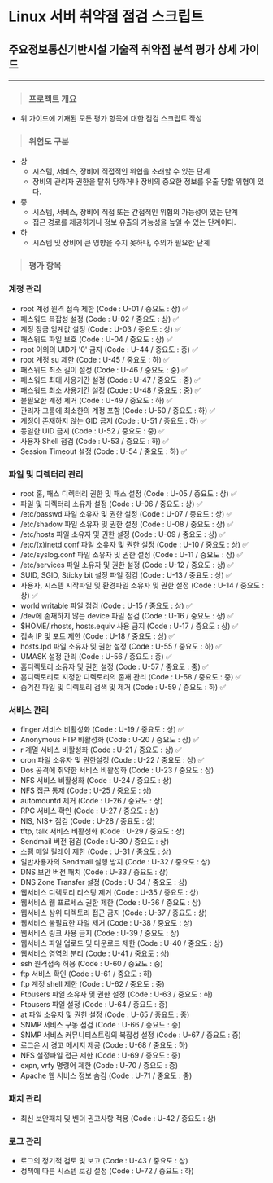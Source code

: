 # Linux 서버 취약점 점검 스크립트
## 주요정보통신기반시설 기술적 취약점 분석 평가 상세 가이드
---
>### 프로젝트 개요
- 위 가이드에 기재된 모든 평가 항목에 대한 점검 스크립트 작성
>### 위험도 구분
- 상
    - 시스템, 서비스, 장비에 직접적인 위협을 초래할 수 있는 단계
    - 장비의 관리자 권한을 탈취 당하거나 장비의 중요한 정보를 유출 당할 위협이 있다.
- 중
    - 시스템, 서비스, 장비에 직접 또는 간접적인 위협의 가능성이 있는 단계
    - 접근 경로를 제공하거나 정보 유출의 가능성을 높일 수 있는 단계이다.
- 하
    - 시스템 및 장비에 큰 영향을 주지 못하나, 주의가 필요한 단계
>### 평가 항목
### 계정 관리
- root 계정 원격 접속 제한 (Code : U-01 / 중요도 : 상) ✅
- 패스워드 복잡성 설정 (Code : U-02 / 중요도 : 상) ✅
- 계정 잠금 임계값 설정 (Code : U-03 / 중요도 : 상) ✅
- 패스워드 파일 보호 (Code : U-04 / 중요도 : 상) ✅
- root 이외의 UID가 '0' 금지 (Code : U-44 / 중요도 : 중) ✅
- root 계정 su 제한 (Code : U-45 / 중요도 : 하) ✅
- 패스워드 최소 길이 설정 (Code : U-46 / 중요도 : 중) ✅
- 패스워드 최대 사용기간 설정 (Code : U-47 / 중요도 : 중) ✅
- 패스워드 최소 사용기간 설정 (Code : U-48 / 중요도 : 중) ✅
- 불필요한 계정 제거 (Code : U-49 / 중요도 : 하) ✅
- 관리자 그룹에 최소한의 계정 포함 (Code : U-50 / 중요도 : 하) ✅
- 계정이 존재하지 않는 GID 금지 (Code : U-51 / 중요도 : 하) ✅
- 동일한 UID 금지 (Code : U-52 / 중요도 : 중) ✅
- 사용자 Shell 점검 (Code : U-53 / 중요도 : 하) ✅
- Session Timeout 설정 (Code : U-54 / 중요도 : 하) ✅
### 파일 및 디렉터리 관리
- root 홈, 패스 디렉터리 권한 및 패스 설정 (Code : U-05 / 중요도 : 상) ✅
- 파일 및 디렉터리 소유자 설정 (Code : U-06 / 중요도 : 상) ✅
- /etc/passwd 파일 소유자 및 권한 설정 (Code : U-07 / 중요도 : 상) ✅
- /etc/shadow 파일 소유자 및 권한 설정 (Code : U-08 / 중요도 : 상) ✅
- /etc/hosts 파일 소유자 및 권한 설정 (Code : U-09 / 중요도 : 상) ✅
- /etc/(x)inetd.conf 파일 소유자 및 권한 설정 (Code : U-10 / 중요도 : 상) ✅
- /etc/syslog.conf 파일 소유자 및 권한 설정 (Code : U-11 / 중요도 : 상) ✅
- /etc/services 파일 소유자 및 권한 설정 (Code : U-12 / 중요도 : 상) ✅
- SUID, SGID, Sticky bit 설정 파일 점검 (Code : U-13 / 중요도 : 상) ✅
- 사용자, 시스템 시작파일 및 환경파일 소유자 및 권한 설정 (Code : U-14 / 중요도 : 상) ✅
- world writable 파일 점검 (Code : U-15 / 중요도 : 상) ✅
- /dev에 존재하지 않는 device 파일 점검 (Code : U-16 / 중요도 : 상) ✅
- $HOME/.rhosts, hosts.equiv 사용 금지 (Code : U-17 / 중요도 : 상) ✅
- 접속 IP 및 포트 제한 (Code : U-18 / 중요도 : 상) ✅
- hosts.lpd 파일 소유자 및 권한 설정 (Code : U-55 / 중요도 : 하) ✅
- UMASK 설정 관리 (Code : U-56 / 중요도 : 중) ✅
- 홈디렉토리 소유자 및 권한 설정 (Code : U-57 / 중요도 : 중) ✅
- 홈디렉토리로 지정한 디렉토리의 존재 관리 (Code : U-58 / 중요도 : 중) ✅
- 숨겨진 파일 및 디렉토리 검색 및 제거 (Code : U-59 / 중요도 : 하) ✅
### 서비스 관리
- finger 서비스 비활성화 (Code : U-19 / 중요도 : 상) ✅
- Anonymous FTP 비활성화 (Code : U-20 / 중요도 : 상) ✅
- r 계열 서비스 비활성화 (Code : U-21 / 중요도 : 상) ✅
- cron 파일 소유자 및 권한설정 (Code : U-22 / 중요도 : 상) ✅
- Dos 공격에 취약한 서비스 비활성화 (Code : U-23 / 중요도 : 상)
- NFS 서비스 비활성화 (Code : U-24 / 중요도 : 상)
- NFS 접근 통제 (Code : U-25 / 중요도 : 상)
- automountd 제거 (Code : U-26 / 중요도 : 상)
- RPC 서비스 확인 (Code : U-27 / 중요도 : 상)
- NIS, NIS+ 점검 (Code : U-28 / 중요도 : 상)
- tftp, talk 서비스 비활성화 (Code : U-29 / 중요도 : 상)
- Sendmail 버전 점검 (Code : U-30 / 중요도 : 상)
- 스팸 메일 릴레이 제한 (Code : U-31 / 중요도 : 상)
- 일반사용자의 Sendmail 실행 방지 (Code : U-32 / 중요도 : 상)
- DNS 보안 버전 패치 (Code : U-33 / 중요도 : 상)
- DNS Zone Transfer 설정 (Code : U-34 / 중요도 : 상)
- 웹서비스 디렉토리 리스팅 제거 (Code : U-35 / 중요도 : 상)
- 웹서비스 웹 프로세스 권한 제한 (Code : U-36 / 중요도 : 상)
- 웹서비스 상위 디렉토리 접근 금지 (Code : U-37 / 중요도 : 상)
- 웹서비스 불필요한 파일 제거 (Code : U-38 / 중요도 : 상)
- 웹서비스 링크 사용 금지 (Code : U-39 / 중요도 : 상)
- 웹서비스 파일 업로드 및 다운로드 제한 (Code : U-40 / 중요도 : 상)
- 웹서비스 영역의 분리 (Code : U-41 / 중요도 : 상)
- ssh 원격접속 허용 (Code : U-60 / 중요도 : 중)
- ftp 서비스 확인 (Code : U-61 / 중요도 : 하)
- ftp 계정 shell 제한 (Code : U-62 / 중요도 : 중)
- Ftpusers 파일 소유자 및 권한 설정 (Code : U-63 / 중요도 : 하)
- Ftpusers 파일 설정 (Code : U-64 / 중요도 : 중)
- at 파일 소유자 및 권한 설정 (Code : U-65 / 중요도 : 중)
- SNMP 서비스 구동 점검 (Code : U-66 / 중요도 : 중)
- SNMP 서비스 커뮤니티스트링의 복잡성 설정 (Code : U-67 / 중요도 : 중)
- 로그온 시 경고 메시지 제공 (Code : U-68 / 중요도 : 하)
- NFS 설정파일 접근 제한 (Code : U-69 / 중요도 : 중)
- expn, vrfy 명령어 제한 (Code : U-70 / 중요도 : 중)
- Apache 웹 서비스 정보 숨김 (Code : U-71 / 중요도 : 중)
### 패치 관리
- 최신 보안패치 및 벤더 권고사항 적용 (Code : U-42 / 중요도 : 상)
### 로그 관리
- 로그의 정기적 검토 및 보고 (Code : U-43 / 중요도 : 상)
- 정책에 따른 시스템 로깅 설정 (Code : U-72 / 중요도 : 하)
